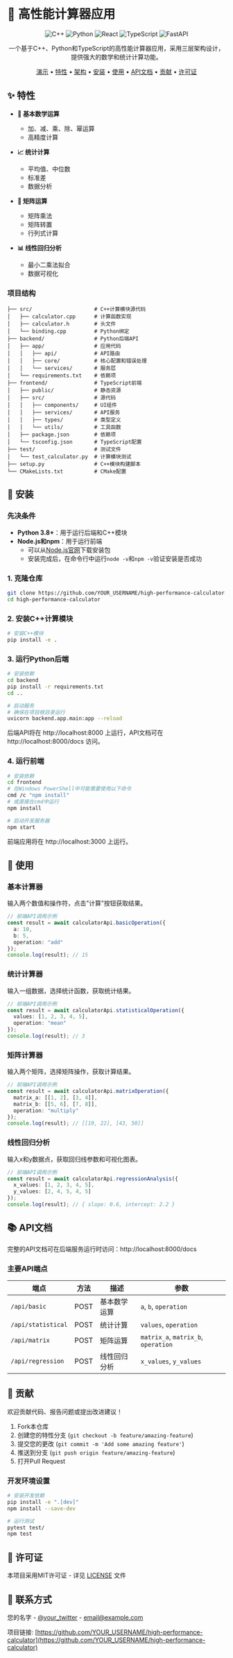 # 🧮 高性能计算器应用

<div align="center">

![C++](https://img.shields.io/badge/C++-17-blue.svg?style=for-the-badge&logo=c%2B%2B)
![Python](https://img.shields.io/badge/Python-3.8+-blue.svg?style=for-the-badge&logo=python)
![React](https://img.shields.io/badge/React-18.x-blue.svg?style=for-the-badge&logo=react)
![TypeScript](https://img.shields.io/badge/TypeScript-4.x-blue.svg?style=for-the-badge&logo=typescript)
![FastAPI](https://img.shields.io/badge/FastAPI-0.95+-blue.svg?style=for-the-badge&logo=fastapi)

</div>


<p align="center">
  一个基于C++、Python和TypeScript的高性能计算器应用，采用三层架构设计，提供强大的数学和统计计算功能。
</p>

<div align="center">

[演示](#演示) •
[特性](#特性) •
[架构](#架构) •
[安装](#安装) •
[使用](#使用) •
[API文档](#api文档) •
[贡献](#贡献) •
[许可证](#许可证)

</div>


## ✨ 特性

- **🔢 基本数学运算**
  - 加、减、乘、除、幂运算
  - 高精度计算

- **📈 统计计算**
  - 平均值、中位数
  - 标准差
  - 数据分析

- **🧩 矩阵运算**
  - 矩阵乘法
  - 矩阵转置
  - 行列式计算

- **📊 线性回归分析**
  - 最小二乘法拟合
  - 数据可视化

### 项目结构

```
├── src/                    # C++计算模块源代码
│   ├── calculator.cpp      # 计算函数实现
│   ├── calculator.h        # 头文件
│   └── binding.cpp         # Python绑定
├── backend/                # Python后端API
│   ├── app/                # 应用代码
│   │   ├── api/            # API路由
│   │   ├── core/           # 核心配置和错误处理
│   │   └── services/       # 服务层
│   └── requirements.txt    # 依赖项
├── frontend/               # TypeScript前端
│   ├── public/             # 静态资源
│   ├── src/                # 源代码
│   │   ├── components/     # UI组件
│   │   ├── services/       # API服务
│   │   ├── types/          # 类型定义
│   │   └── utils/          # 工具函数
│   ├── package.json        # 依赖项
│   └── tsconfig.json       # TypeScript配置
├── test/                   # 测试文件
│   └── test_calculator.py  # 计算模块测试
├── setup.py                # C++模块构建脚本
└── CMakeLists.txt          # CMake配置
```

## 🚀 安装

### 先决条件

- **Python 3.8+**：用于运行后端和C++模块
- **Node.js和npm**：用于运行前端
  - 可以从[Node.js官网](https://nodejs.org/)下载安装包
  - 安装完成后，在命令行中运行`node -v`和`npm -v`验证安装是否成功

### 1. 克隆仓库

```bash
git clone https://github.com/YOUR_USERNAME/high-performance-calculator.git
cd high-performance-calculator
```

### 2. 安装C++计算模块

```bash
# 安装C++模块
pip install -e .
```

### 3. 运行Python后端

```bash
# 安装依赖
cd backend
pip install -r requirements.txt
cd ..

# 启动服务
# 确保在项目根目录运行
uvicorn backend.app.main:app --reload
```

后端API将在 http://localhost:8000 上运行，API文档可在 http://localhost:8000/docs 访问。

### 4. 运行前端

```bash
# 安装依赖
cd frontend
# 在Windows PowerShell中可能需要使用以下命令
cmd /c "npm install"
# 或直接在cmd中运行
npm install

# 启动开发服务器
npm start
```

前端应用将在 http://localhost:3000 上运行。

## 📝 使用

### 基本计算器

输入两个数值和操作符，点击"计算"按钮获取结果。

```typescript
// 前端API调用示例
const result = await calculatorApi.basicOperation({
  a: 10,
  b: 5,
  operation: "add"
});
console.log(result); // 15
```

### 统计计算器

输入一组数据，选择统计函数，获取统计结果。

```typescript
// 前端API调用示例
const result = await calculatorApi.statisticalOperation({
  values: [1, 2, 3, 4, 5],
  operation: "mean"
});
console.log(result); // 3
```

### 矩阵计算器

输入两个矩阵，选择矩阵操作，获取计算结果。

```typescript
// 前端API调用示例
const result = await calculatorApi.matrixOperation({
  matrix_a: [[1, 2], [3, 4]],
  matrix_b: [[5, 6], [7, 8]],
  operation: "multiply"
});
console.log(result); // [[19, 22], [43, 50]]
```

### 线性回归分析

输入x和y数据点，获取回归线参数和可视化图表。

```typescript
// 前端API调用示例
const result = await calculatorApi.regressionAnalysis({
  x_values: [1, 2, 3, 4, 5],
  y_values: [2, 4, 5, 4, 5]
});
console.log(result); // { slope: 0.6, intercept: 2.2 }
```

## 📚 API文档

完整的API文档可在后端服务运行时访问：http://localhost:8000/docs

### 主要API端点

| 端点 | 方法 | 描述 | 参数 |
|------|------|------|------|
| `/api/basic` | POST | 基本数学运算 | `a`, `b`, `operation` |
| `/api/statistical` | POST | 统计计算 | `values`, `operation` |
| `/api/matrix` | POST | 矩阵运算 | `matrix_a`, `matrix_b`, `operation` |
| `/api/regression` | POST | 线性回归分析 | `x_values`, `y_values` |

## 🤝 贡献

欢迎贡献代码、报告问题或提出改进建议！

1. Fork本仓库
2. 创建您的特性分支 (`git checkout -b feature/amazing-feature`)
3. 提交您的更改 (`git commit -m 'Add some amazing feature'`)
4. 推送到分支 (`git push origin feature/amazing-feature`)
5. 打开Pull Request

### 开发环境设置

```bash
# 安装开发依赖
pip install -e ".[dev]"
npm install --save-dev

# 运行测试
pytest test/
npm test
```

## 📄 许可证

本项目采用MIT许可证 - 详见 [LICENSE](LICENSE) 文件

## 📧 联系方式

您的名字 - [@your_twitter](https://twitter.com/your_twitter) - email@example.com

项目链接: [https://github.com/YOUR_USERNAME/high-performance-calculator](https://github.com/YOUR_USERNAME/high-performance-calculator)
